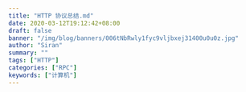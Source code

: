 ```yaml
---
title: "HTTP 协议总结.md"
date: 2020-03-12T19:12:42+08:00
draft: false
banner: "/img/blog/banners/006tNbRwly1fyc9vljbxej31400u0u0z.jpg"
author: "Siran"
summary: ""
tags: ["HTTP"]
categories: ["RPC"]
keywords: ["计算机"]
---
```


